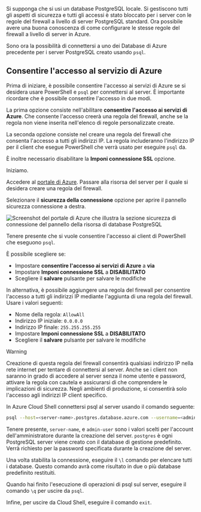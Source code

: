 Si supponga che si usi un database PostgreSQL locale. Si gestiscono tutti gli aspetti di sicurezza e tutti gli accessi è stato bloccato per i server con le regole del firewall a livello di server PostgreSQL standard. Ora possibile avere una buona conoscenza di come configurare le stesse regole del firewall a livello di server in Azure.

Sono ora la possibilità di connettersi a uno dei Database di Azure precedente per i server PostgreSQL creato usando `psql`.

## <a name="allow-azure-service-access"></a>Consentire l'accesso al servizio di Azure

Prima di iniziare, è possibile consentire l'accesso ai servizi di Azure se si desidera usare PowerShell e `psql` per connettersi al server. È importante ricordare che è possibile consentire l'accesso in due modi.

La prima opzione consiste nell'abilitare **consentire l'accesso ai servizi di Azure**. Che consente l'accesso creerà una regola del firewall, anche se la regola non viene inserita nell'elenco di regole personalizzate create.

La seconda opzione consiste nel creare una regola del firewall che consenta l'accesso a tutti gli indirizzi IP. La regola includeranno l'indirizzo IP per il client che esegue PowerShell che verrà usato per eseguire `psql` da.

È inoltre necessario disabilitare la **Imponi connessione SSL** opzione.

Iniziamo.

Accedere al [portale di Azure](https://portal.azure.com?azure-portal=true). Passare alla risorsa del server per il quale si desidera creare una regola del firewall.

Selezionare il **sicurezza della connessione** opzione per aprire il pannello sicurezza connessione a destra.

![Screenshot del portale di Azure che illustra la sezione sicurezza di connessione del pannello della risorsa di database PostgreSQL](../media-draft/7-db-security-settings.png)

Tenere presente che si vuole consentire l'accesso ai client di PowerShell che eseguono `psql`.

È possibile scegliere se:

- Impostare **consentire l'accesso ai servizi di Azure** a **via**
- Impostare **Imponi connessione SSL** a **DISABILITATO**
- Scegliere il **salvare** pulsante per salvare le modifiche

In alternativa, è possibile aggiungere una regola del firewall per consentire l'accesso a tutti gli indirizzi IP mediante l'aggiunta di una regola del firewall. Usare i valori seguenti:

- Nome della regola: `AllowAll`
- Indirizzo IP iniziale: `0.0.0.0`
- Indirizzo IP finale: `255.255.255.255`
- Impostare **Imponi connessione SSL** a **DISABILITATO**
- Scegliere il **salvare** pulsante per salvare le modifiche

> [!Warning]
> Creazione di questa regola del firewall consentirà qualsiasi indirizzo IP nella rete internet per tentare di connettersi al server. Anche se i client non saranno in grado di accedere al server senza il nome utente e password, attivare la regola con cautela e assicurarsi di che comprendere le implicazioni di sicurezza. Negli ambienti di produzione, si consentirà solo l'accesso agli indirizzi IP client specifico.

In Azure Cloud Shell connettersi psql al server usando il comando seguente:

```bash
psql --host=<server-name>.postgres.database.azure.com --username=<admin-user>@<server-name> --dbname=postgres
```

Tenere presente, `server-name`, e `admin-user` sono i valori scelti per l'account dell'amministratore durante la creazione del server. `postgres` è ogni PostgreSQL server viene creato con il database di gestione predefinito. Verrà richiesto per la password specificata durante la creazione del server.

Una volta stabilita la connessione, eseguire il `\l` comando per elencare tutti i database. Questo comando avrà come risultato in due o più database predefinito restituiti.

Quando hai finito l'esecuzione di operazioni di psql sul server, eseguire il comando `\q` per uscire da `psql`.

Infine, per uscire da Cloud Shell, eseguire il comando `exit`.
